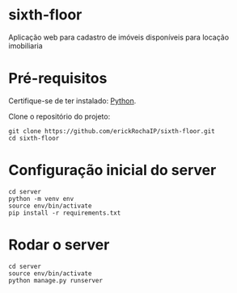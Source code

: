 # sixth-floor
Aplicação web para cadastro de imóveis disponíveis para locação imobiliaria

# Pré-requisitos
Certifique-se de ter instalado: [Python](https://www.python.org/downloads/).

Clone o repositório do projeto:
```
git clone https://github.com/erickRochaIP/sixth-floor.git
cd sixth-floor
```

# Configuração inicial do server
```
cd server
python -m venv env
source env/bin/activate
pip install -r requirements.txt
```

# Rodar o server
```
cd server
source env/bin/activate
python manage.py runserver
```
